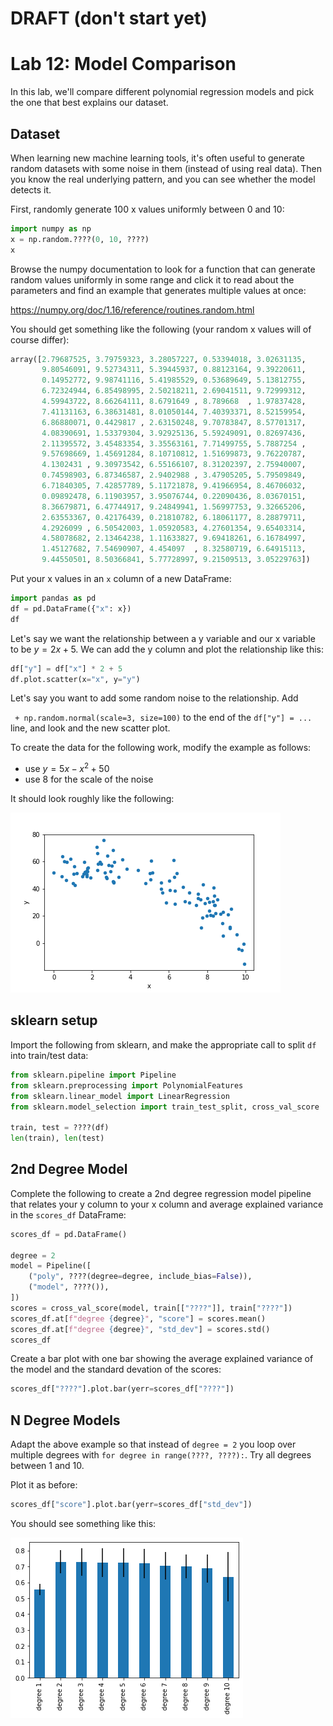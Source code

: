 # DRAFT (don't start yet)

# Lab 12: Model Comparison

In this lab, we'll compare different polynomial regression models and
pick the one that best explains our dataset.

## Dataset

When learning new machine learning tools, it's often useful to
generate random datasets with some noise in them (instead of using
real data).  Then you know the real underlying pattern, and you can
see whether the model detects it.

First, randomly generate 100 x values uniformly between 0 and 10:

```python
import numpy as np
x = np.random.????(0, 10, ????)
x
```

Browse the numpy documentation to look for a function that can
generate random values uniformly in some range and click it to read
about the parameters and find an example that generates multiple
values at once:

https://numpy.org/doc/1.16/reference/routines.random.html

You should get something like the following (your random x values will of course differ):

```python
array([2.79687525, 3.79759323, 3.28057227, 0.53394018, 3.02631135,
       9.80546091, 9.52734311, 5.39445937, 0.88123164, 9.39220611,
       0.14952772, 9.98741116, 5.41985529, 0.53689649, 5.13812755,
       6.72324944, 6.85498995, 2.50218211, 2.69041511, 9.72999312,
       4.59943722, 8.66264111, 8.6791649 , 8.789668  , 1.97837428,
       7.41131163, 6.38631481, 8.01050144, 7.40393371, 8.52159954,
       6.86880071, 0.4429817 , 2.63150248, 9.70783847, 8.57701317,
       4.08390691, 1.53379304, 3.92925136, 5.59249091, 0.82697436,
       2.11395572, 3.45483354, 3.35563161, 7.71499755, 5.7887254 ,
       9.57698669, 1.45691284, 8.10710812, 1.51699873, 9.76220787,
       4.1302431 , 9.30973542, 6.55166107, 8.31202397, 2.75940007,
       0.74598903, 6.87346587, 2.9402988 , 3.47905205, 5.79509849,
       6.71840305, 7.42857789, 5.11721878, 9.41966954, 8.46706032,
       0.09892478, 6.11903957, 3.95076744, 0.22090436, 8.03670151,
       8.36679871, 6.47744917, 9.24849941, 1.56997753, 9.32665206,
       2.63553367, 0.42176439, 0.21810782, 6.18061177, 8.28879711,
       4.2926099 , 6.50542003, 1.05920583, 4.27601354, 9.65403314,
       4.58078682, 2.13464238, 1.11633827, 9.69418261, 6.16784997,
       1.45127682, 7.54690907, 4.454097  , 8.32580719, 6.64915113,
       9.44550501, 8.50366841, 5.77728997, 9.21509513, 3.05229763])
```

Put your x values in an `x` column of a new DataFrame:

```python
import pandas as pd
df = pd.DataFrame({"x": x})
df
```

Let's say we want the relationship between a y variable and our x
variable to be $y = 2x + 5$.  We can add the y column and plot the
relationship like this:

```python
df["y"] = df["x"] * 2 + 5
df.plot.scatter(x="x", y="y")
```

Let's say you want to add some random noise to the relationship.  Add

` + np.random.normal(scale=3, size=100)` to the end of the `df["y"] =
...` line, and look and the new scatter plot.

To create the data for the following work, modify the example as follows:

* use $y = 5x - x^2 + 50$
* use 8 for the scale of the noise

It should look roughly like the following:

<img src="data.png">

## sklearn setup

Import the following from sklearn, and make the appropriate call to split `df` into train/test data:

```python
from sklearn.pipeline import Pipeline
from sklearn.preprocessing import PolynomialFeatures
from sklearn.linear_model import LinearRegression
from sklearn.model_selection import train_test_split, cross_val_score

train, test = ????(df)
len(train), len(test)
```

## 2nd Degree Model

Complete the following to create a 2nd degree regression model
pipeline that relates your y column to your x column and average
explained variance in the `scores_df` DataFrame:

```python
scores_df = pd.DataFrame()

degree = 2
model = Pipeline([
    ("poly", ????(degree=degree, include_bias=False)),
    ("model", ????()),
])
scores = cross_val_score(model, train[["????"]], train["????"])
scores_df.at[f"degree {degree}", "score"] = scores.mean()
scores_df.at[f"degree {degree}", "std_dev"] = scores.std()
scores_df
```

Create a bar plot with one bar showing the average explained variance
of the model and the standard devation of the scores:

```python
scores_df["????"].plot.bar(yerr=scores_df["????"])
```

## N Degree Models

Adapt the above example so that instead of `degree = 2` you loop over
multiple degrees with `for degree in range(????, ????):`.  Try all
degrees between 1 and 10.

Plot it as before:

```python
scores_df["score"].plot.bar(yerr=scores_df["std_dev"])
```

You should see something like this:

<img src="compare.png">
